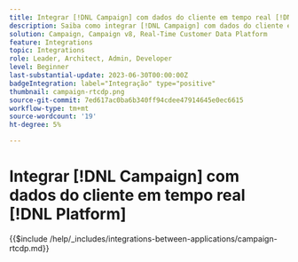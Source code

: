 ```yaml
---
title: Integrar [!DNL Campaign] com dados do cliente em tempo real [!DNL Platform]
description: Saiba como integrar [!DNL Campaign] com dados do cliente em tempo real [!DNL Platform].
solution: Campaign, Campaign v8, Real-Time Customer Data Platform
feature: Integrations
topic: Integrations
role: Leader, Architect, Admin, Developer
level: Beginner
last-substantial-update: 2023-06-30T00:00:00Z
badgeIntegration: label="Integração" type="positive"
thumbnail: campaign-rtcdp.png
source-git-commit: 7ed617ac0ba6b340ff94cdee47914645e0ec6615
workflow-type: tm+mt
source-wordcount: '19'
ht-degree: 5%

---
```



# Integrar [!DNL Campaign] com dados do cliente em tempo real [!DNL Platform]

{{$include /help/_includes/integrations-between-applications/campaign-rtcdp.md}}

